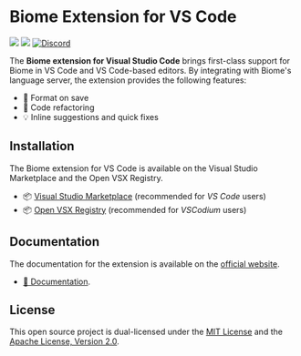 # Biome Extension for VS Code

[![](https://img.shields.io/visual-studio-marketplace/v/biomejs.biome?color=374151&label=Visual%20Studio%20Marketplace&labelColor=000&logo=visual-studio-code&logoColor=0098FF)](https://marketplace.visualstudio.com/items?itemName=biomejs.biome)
[![](https://img.shields.io/visual-studio-marketplace/v/biomejs.biome?color=374151&label=Open%20VSX%20Registry&labelColor=000&logo=data:image/svg+xml;base64,PD94bWwgdmVyc2lvbj0iMS4wIiBlbmNvZGluZz0idXRmLTgiPz4KPHN2ZyB2aWV3Qm94PSI0LjYgNSA5Ni4yIDEyMi43IiB4bWxucz0iaHR0cDovL3d3dy53My5vcmcvMjAwMC9zdmciPgogIDxwYXRoIGQ9Ik0zMCA0NC4yTDUyLjYgNUg3LjN6TTQuNiA4OC41aDQ1LjNMMjcuMiA0OS40em01MSAwbDIyLjYgMzkuMiAyMi42LTM5LjJ6IiBmaWxsPSIjYzE2MGVmIi8+CiAgPHBhdGggZD0iTTUyLjYgNUwzMCA0NC4yaDQ1LjJ6TTI3LjIgNDkuNGwyMi43IDM5LjEgMjIuNi0zOS4xem01MSAwTDU1LjYgODguNWg0NS4yeiIgZmlsbD0iI2E2MGVlNSIvPgo8L3N2Zz4=&logoColor=0098FF)](https://open-vsx.org/extension/biomejs/biome)
[![Discord](https://img.shields.io/discord/1132231889290285117?logo=discord&logoColor=white&label=Discord&labelColor=000)](https://discord.gg/BypW39g6Yc)


The **Biome extension for Visual Studio Code** brings first-class support for 
Biome in VS Code and VS Code-based editors. By integrating with Biome's
language server, the extension provides the following features:

- 💾 Format on save
- 🚜 Code refactoring
- 💡 Inline suggestions and quick fixes

## Installation

The Biome extension for VS Code is available on the Visual Studio Marketplace
and the Open VSX Registry.

- 📦 [Visual Studio Marketplace](https://marketplace.visualstudio.com/items?itemName=biomejs.biome) (recommended for *VS Code* users)
- 📦 [Open VSX Registry](https://open-vsx.org/extension/biomejs/biome) (recommended for *VSCodium* users)

## Documentation

The documentation for the extension is available on the [official website](https://biome.dev/).

- [📖 Documentation](https://biomejs.dev/reference/vscode/).

## License

This open source project is dual-licensed under the [MIT License](LICENSE-MIT) and the [Apache License, Version 2.0](LICENSE-APACHE).